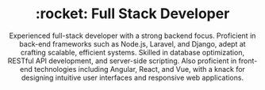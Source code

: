 <h1 align="center"> :rocket: Full Stack Developer</h1>
<p align="center">
Experienced full-stack developer with a strong backend focus. Proficient in back-end frameworks such as Node.js, Laravel, and Django, adept at crafting scalable, efficient systems. Skilled in database optimization, RESTful API development, and server-side scripting. Also proficient in front-end technologies including Angular, React, and Vue, with a knack for designing intuitive user interfaces and responsive web applications. 
</p>
